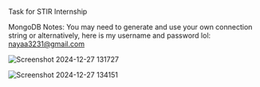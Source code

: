 Task for STIR Internship


MongoDB Notes:
You may need to generate and use your own connection string or alternatively, here is my username and password lol: 
nayaa3231@gmail.com

![Screenshot 2024-12-27 131727](https://github.com/user-attachments/assets/d9c48242-2fa3-4bee-81b7-5f239ebeff2b)

![Screenshot 2024-12-27 134151](https://github.com/user-attachments/assets/4704dbad-5c73-493f-aa06-fa1949dd8d50)
